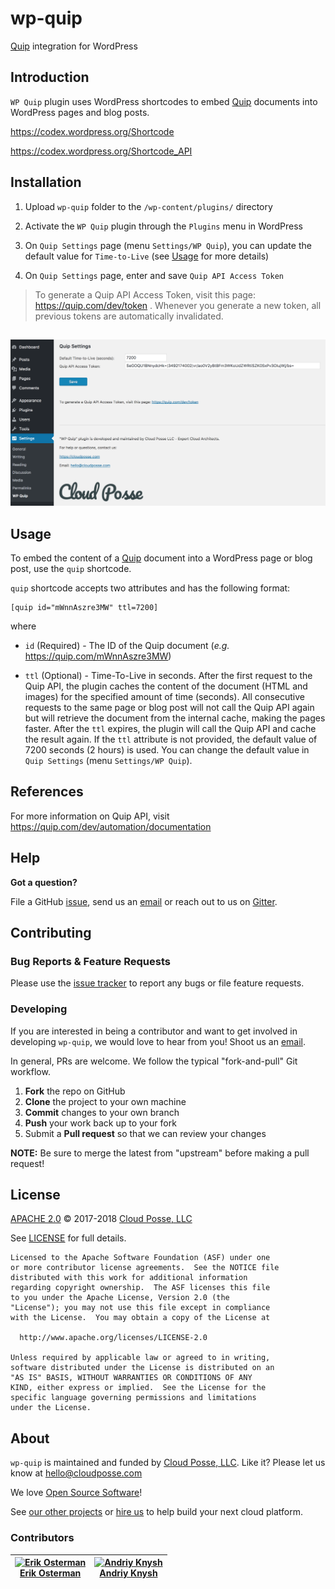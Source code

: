 # wp-quip

[Quip](https://quip.com/) integration for WordPress


## Introduction

`WP Quip` plugin uses WordPress shortcodes to embed [Quip](https://quip.com/) documents into WordPress pages and blog posts.

https://codex.wordpress.org/Shortcode

https://codex.wordpress.org/Shortcode_API



## Installation

1. Upload `wp-quip` folder to the `/wp-content/plugins/` directory

2. Activate the `WP Quip` plugin through the `Plugins` menu in WordPress

3. On `Quip Settings` page (menu `Settings/WP Quip`), you can update the default value for `Time-to-Live` (see [Usage](#usage) for more details)

4. On `Quip Settings` page, enter and save `Quip API Access Token`


> To generate a Quip API Access Token, visit this page: https://quip.com/dev/token . Whenever you generate a new token, all previous tokens are automatically invalidated.


##

![CloudPosse_WP_Quip_Plugin_Settings](screenshot-1.png)



## Usage

To embed the content of a [Quip](https://quip.com/) document into a WordPress page or blog post, use the `quip` shortcode.

`quip` shortcode accepts two attributes and has the following format:

```
[quip id="mWnnAszre3MW" ttl=7200]
```

where

* `id` (Required) - The ID of the Quip document (_e.g._ https://quip.com/mWnnAszre3MW)

* `ttl` (Optional) - Time-To-Live in seconds. 
After the first request to the Quip API, the plugin caches the content of the document (HTML and images) for the specified amount of time (seconds).
All consecutive requests to the same page or blog post will not call the Quip API again but will retrieve the document from the internal cache, making the pages faster.
After the `ttl` expires, the plugin will call the Quip API and cache the result again. 
If the `ttl` attribute is not provided, the default value of 7200 seconds (2 hours) is used.
You can change the default value in `Quip Settings` (menu `Settings/WP Quip`).


## References

For more information on Quip API, visit https://quip.com/dev/automation/documentation


## Help

**Got a question?**

File a GitHub [issue](https://github.com/cloudposse/wp-quip/issues), send us an [email](mailto:hello@cloudposse.com) or reach out to us on [Gitter](https://gitter.im/cloudposse/).


## Contributing

### Bug Reports & Feature Requests

Please use the [issue tracker](https://github.com/cloudposse/wp-quip/issues) to report any bugs or file feature requests.

### Developing

If you are interested in being a contributor and want to get involved in developing `wp-quip`, we would love to hear from you! Shoot us an [email](mailto:hello@cloudposse.com).

In general, PRs are welcome. We follow the typical "fork-and-pull" Git workflow.

 1. **Fork** the repo on GitHub
 2. **Clone** the project to your own machine
 3. **Commit** changes to your own branch
 4. **Push** your work back up to your fork
 5. Submit a **Pull request** so that we can review your changes

**NOTE:** Be sure to merge the latest from "upstream" before making a pull request!


## License

[APACHE 2.0](LICENSE) © 2017-2018 [Cloud Posse, LLC](https://cloudposse.com)

See [LICENSE](LICENSE) for full details.

    Licensed to the Apache Software Foundation (ASF) under one
    or more contributor license agreements.  See the NOTICE file
    distributed with this work for additional information
    regarding copyright ownership.  The ASF licenses this file
    to you under the Apache License, Version 2.0 (the
    "License"); you may not use this file except in compliance
    with the License.  You may obtain a copy of the License at

      http://www.apache.org/licenses/LICENSE-2.0

    Unless required by applicable law or agreed to in writing,
    software distributed under the License is distributed on an
    "AS IS" BASIS, WITHOUT WARRANTIES OR CONDITIONS OF ANY
    KIND, either express or implied.  See the License for the
    specific language governing permissions and limitations
    under the License.


## About

`wp-quip` is maintained and funded by [Cloud Posse, LLC][website]. Like it? Please let us know at <hello@cloudposse.com>

We love [Open Source Software](https://github.com/cloudposse/)!

See [our other projects][community]
or [hire us][hire] to help build your next cloud platform.

  [website]: http://cloudposse.com/
  [community]: https://github.com/cloudposse/
  [hire]: http://cloudposse.com/contact/

### Contributors


| [![Erik Osterman][erik_img]][erik_web]<br/>[Erik Osterman][erik_web] | [![Andriy Knysh][andriy_img]][andriy_web]<br/>[Andriy Knysh][andriy_web] |
|-------------------------------------------------------|------------------------------------------------------------------|

  [erik_img]: http://s.gravatar.com/avatar/88c480d4f73b813904e00a5695a454cb?s=144
  [erik_web]: https://github.com/osterman/
  [andriy_img]: https://avatars0.githubusercontent.com/u/7356997?v=4&u=ed9ce1c9151d552d985bdf5546772e14ef7ab617&s=144
  [andriy_web]: https://github.com/aknysh/
